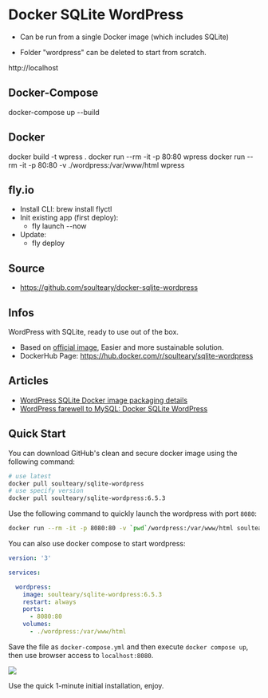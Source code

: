 # Docker SQLite WordPress

- Can be run from a single Docker image (which includes SQLite)

- Folder "wordpress" can be deleted to start from scratch.

http://localhost

## Docker-Compose
docker-compose up --build


## Docker
docker build -t wpress .
docker run --rm -it -p 80:80 wpress
docker run --rm -it -p 80:80 -v ./wordpress:/var/www/html wpress

## fly.io
- Install CLI: brew install flyctl
- Init existing app (first deploy): 
    - fly launch --now
- Update: 
    - fly deploy

    
## Source
- https://github.com/soulteary/docker-sqlite-wordpress


## Infos


WordPress with SQLite, ready to use out of the box.

- Based on [official image](https://hub.docker.com/_/wordpress), Easier and more sustainable solution.
- DockerHub Page: https://hub.docker.com/r/soulteary/sqlite-wordpress

## Articles

- [WordPress SQLite Docker image packaging details](https://soulteary.com/2024/04/21/wordpress-sqlite-docker-image-packaging-details.html)
- [WordPress farewell to MySQL: Docker SQLite WordPress](https://soulteary.com/2024/04/17/say-goodbye-to-mysql-docker-sqlite-wordpress.html)

## Quick Start

You can download GitHub's clean and secure docker image using the following command:

```bash
# use latest
docker pull soulteary/sqlite-wordpress
# use specify version
docker pull soulteary/sqlite-wordpress:6.5.3
```

Use the following command to quickly launch the wordpress with port `8080`:

```bash
docker run --rm -it -p 8080:80 -v `pwd`/wordpress:/var/www/html soulteary/sqlite-wordpress
```

You can also use docker compose to start wordpress:

```yaml
version: '3'

services:

  wordpress:
    image: soulteary/sqlite-wordpress:6.5.3
    restart: always
    ports:
      - 8080:80
    volumes:
      - ./wordpress:/var/www/html
```

Save the file as `docker-compose.yml` and then execute `docker compose up`, then use browser access to `localhost:8080`.

![](.github/ready-to-use.jpg)

Use the quick 1-minute initial installation, enjoy.
